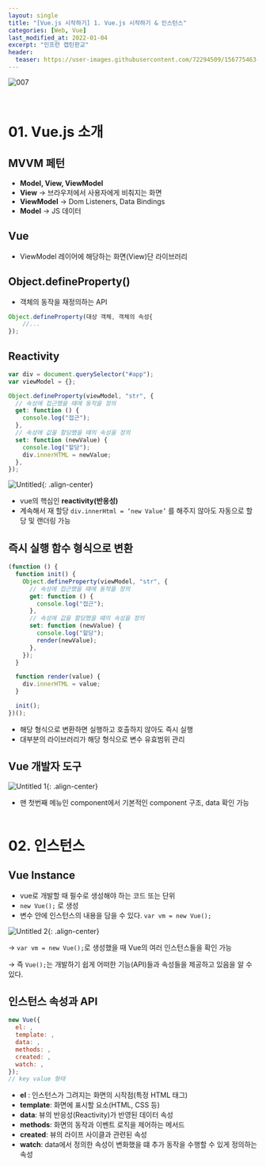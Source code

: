 ```yaml
---
layout: single
title: "[Vue.js 시작하기] 1. Vue.js 시작하기 & 인스턴스"
categories: [Web, Vue]
last_modified_at: 2022-01-04
excerpt: "인프런 캡틴판교"
header:
  teaser: https://user-images.githubusercontent.com/72294509/156775463-c8e888f4-469d-46a0-b6a1-cd4ed5cc28c3.png
---
```


![007](https://user-images.githubusercontent.com/72294509/156775463-c8e888f4-469d-46a0-b6a1-cd4ed5cc28c3.png)

<br>

# 01. Vue.js 소개

## MVVM 페턴

- **Model, View, ViewModel**
- **View** → 브라우저에서 사용자에게 비춰지는 화면
- **ViewModel** → Dom Listeners, Data Bindings
- **Model** → JS 데이터

## Vue

- ViewModel 레이어에 해당하는 화면(View)단 라이브러리

## Object.defineProperty()

- 객체의 동작을 재정의하는 API

```jsx
Object.defineProperty(대상 객체, 객체의 속성{
    //...
});
```

## Reactivity

```jsx
var div = document.querySelector("#app");
var viewModel = {};

Object.defineProperty(viewModel, "str", {
  // 속성에 접근했을 떄에 동작을 정의
  get: function () {
    console.log("접근");
  },
  // 속성에 값을 할당했을 떄의 속성을 정의
  set: function (newValue) {
    console.log("할당");
    div.innerHTML = newValue;
  },
});
```

![Untitled](https://user-images.githubusercontent.com/72294509/156775478-28b65fe0-e08a-4a64-bc27-59bc94ae25a9.png){: .align-center}

- vue의 핵심인 **reactivity(반응성)**
- 계속해서 재 할당 `div.innerHtml = ‘new Value’` 를 해주지 않아도 자동으로 할당 및 랜더링 가능

## 즉시 실행 함수 형식으로 변환

```jsx
(function () {
  function init() {
    Object.defineProperty(viewModel, "str", {
      // 속성에 접근했을 떄에 동작을 정의
      get: function () {
        console.log("접근");
      },
      // 속성에 값을 할당했을 떄의 속성을 정의
      set: function (newValue) {
        console.log("할당");
        render(newValue);
      },
    });
  }

  function render(value) {
    div.innerHTML = value;
  }

  init();
})();
```

- 해당 형식으로 변환하면 실행하고 호출하지 않아도 즉시 실행
- 대부분의 라이브러리가 해당 형식으로 변수 유효범위 관리

## Vue 개발자 도구

![Untitled 1](https://user-images.githubusercontent.com/72294509/156775475-64ee8254-60ff-4c3a-a75b-4a2646e95823.png){: .align-center}

- 맨 첫번째 메뉴인 component에서 기본적인 component 구조, data 확인 가능
  <br><br>

# 02. 인스턴스

## Vue Instance

- vue로 개발할 때 필수로 생성해야 하는 코드 또는 단위
- `new Vue();` 로 생성
- 변수 안에 인스턴스의 내용을 담을 수 있다. `var vm = new Vue();`

![Untitled 2](https://user-images.githubusercontent.com/72294509/156775476-2a020a53-5d8b-419d-9265-4127290cfe24.png){: .align-center}

→ `var vm = new Vue();`로 생성했을 때 Vue의 여러 인스턴스들을 확인 가능

→ 즉 `Vue();`는 개발하기 쉽게 어떠한 기능(API)들과 속성들을 제공하고 있음을 알 수 있다.

## 인스턴스 속성과 API

```jsx
new Vue({
  el: ,
  template: ,
  data: ,
  methods: ,
  created: ,
  watch: ,
});
// key value 형태
```

- **el** : 인스턴스가 그려지는 화면의 시작점(특정 HTML 태그)
- **template**: 화면에 표시할 요소(HTML, CSS 등)
- **data**: 뷰의 반응성(Reactivity)가 반영된 데이터 속성
- **methods**: 화면의 동작과 이벤트 로직을 제어하는 메서드
- **created**: 뷰의 라이프 사이클과 관련된 속성
- **watch**: data에서 정의한 속성이 변화했을 떄 추가 동작을 수행할 수 있게 정의하는 속성
